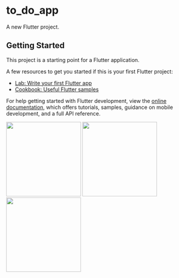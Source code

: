 # to_do_app

A new Flutter project.

## Getting Started

This project is a starting point for a Flutter application.

A few resources to get you started if this is your first Flutter project:

- [Lab: Write your first Flutter app](https://docs.flutter.dev/get-started/codelab)
- [Cookbook: Useful Flutter samples](https://docs.flutter.dev/cookbook)

For help getting started with Flutter development, view the
[online documentation](https://docs.flutter.dev/), which offers tutorials,
samples, guidance on mobile development, and a full API reference.
<p>
  <img src="https://github.com/nikunj150/to_do_app/assets/141740390/56065f57-74bb-4047-9e07-903ca6382d75"height=200>
  <img src="https://github.com/nikunj150/to_do_app/assets/141740390/bef05c4b-77ae-4c61-a0ba-67da6b191883"height=200>
  <img src="https://github.com/nikunj150/to_do_app/assets/141740390/25040c6e-eab1-4143-8ebe-10ac4c95e373"height=200>
</p>
